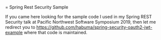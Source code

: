 = Spring Rest Security Sample

If you came here looking for the sample code I used in my Spring
REST Security talk at Pacific Northwest Software Symposium 2019, then let me
redirect you to https://github.com/habuma/spring-security-oauth2-jwt-example
where that code is maintained.
